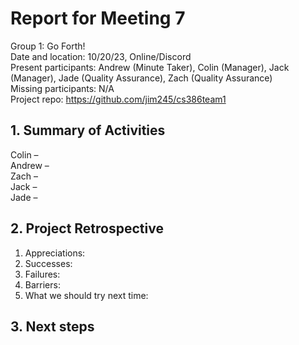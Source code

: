 # Report for Meeting 7
Group 1: Go Forth! <br>
Date and location: 10/20/23, Online/Discord <br>
Present participants: Andrew (Minute Taker), Colin (Manager), Jack (Manager), Jade (Quality Assurance), Zach (Quality Assurance) <br>
Missing participants: N/A <br>
Project repo: https://github.com/jim245/cs386team1 <br>

## 1. Summary of Activities
Colin – <br>
Andrew – <br>
Zach –  <br>
Jack – <br>
Jade – <br>

## 2. Project Retrospective
  1. Appreciations: <br>
  2. Successes: <br>
  3. Failures: <br>
  4. Barriers:<br>
  5. What we should try next time: <br>

## 3. Next steps

